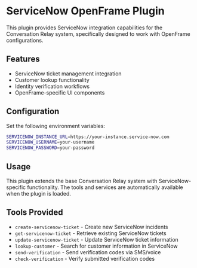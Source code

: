 # ServiceNow OpenFrame Plugin

This plugin provides ServiceNow integration capabilities for the Conversation Relay system, specifically designed to work with OpenFrame configurations.

## Features

- ServiceNow ticket management integration
- Customer lookup functionality
- Identity verification workflows
- OpenFrame-specific UI components

## Configuration

Set the following environment variables:

```bash
SERVICENOW_INSTANCE_URL=https://your-instance.service-now.com
SERVICENOW_USERNAME=your-username
SERVICENOW_PASSWORD=your-password
```

## Usage

This plugin extends the base Conversation Relay system with ServiceNow-specific functionality. The tools and services are automatically available when the plugin is loaded.

## Tools Provided

- `create-servicenow-ticket` - Create new ServiceNow incidents
- `get-servicenow-ticket` - Retrieve existing ServiceNow tickets
- `update-servicenow-ticket` - Update ServiceNow ticket information
- `lookup-customer` - Search for customer information in ServiceNow
- `send-verification` - Send verification codes via SMS/voice
- `check-verification` - Verify submitted verification codes